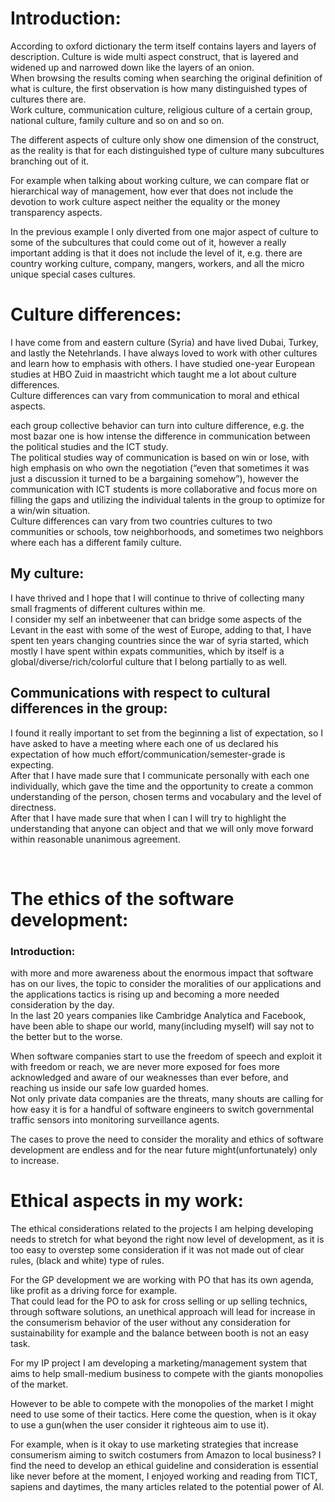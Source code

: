 # Introduction:
 <p>
According to oxford dictionary the term itself contains layers and layers of description. Culture is wide multi aspect construct, that is layered and widened up and narrowed down like the layers of an onion.
 
<br/>
When browsing the results coming when searching the original definition of what is culture, the first observation is how many distinguished types of cultures there are.
<br/>
Work culture, communication culture, religious culture of a certain group, national culture, family culture and so on and so on.
 <br/>
 </p>
 <p>
The different aspects of culture only show one dimension of the construct, as the reality is that for each distinguished type of culture many subcultures branching out of it.
 </p>
 <p>

For example when talking about working culture, we can compare flat or hierarchical way of management, how ever that does not include the devotion to work culture aspect neither the equality or the money transparency aspects.
 </p>
 <p>
In the previous example I only diverted from one major aspect of culture to some of the subcultures that could come out of it, however a really important adding is that it does not include the level of it, e.g. there are country working culture, company, mangers, workers, and all the micro unique special cases cultures.
</p>

# Culture differences: 

<p>
I have come from and eastern culture (Syria) and have lived Dubai, Turkey, and lastly the Netehrlands. I have always loved to work with other cultures and learn how to emphasis with others. I have studied one-year European studies at HBO Zuid in maastricht which taught me a lot about culture differences.
 <br/>
Culture differences can vary from communication to moral and ethical aspects.
 </p>
each group collective behavior can turn into culture difference, e.g. the most bazar one is how intense the difference in communication between the political studies and the ICT study. 
<br/>The political studies way of communication is based on win or lose, with high emphasis on who own the negotiation (“even that sometimes it was just a discussion it turned to be a bargaining somehow”), however the communication with ICT students is more collaborative and focus more on filling the gaps and utilizing the individual talents in the group to optimize for a win/win situation.
<br/>
Culture differences can vary from two countries cultures to two communities or schools, tow neighborhoods, and sometimes two neighbors where each has a different family culture.

## My culture:

<p>
I have thrived and I hope that I will continue to thrive of collecting many small fragments of different cultures within me. 
 <br/>
I consider my self an inbetweener that can bridge some aspects of the Levant in the east with some of the west of Europe, adding to that, I have spent ten years changing countries since the war of syria started, which mostly I have spent within expats communities, which by itself is a global/diverse/rich/colorful culture that I belong partially to as well.
</p>


## Communications with respect to cultural differences in the group: 


<p>
I found it really important to set from the beginning a list of expectation, so I have asked to have a meeting where each one of us declared his expectation of how much effort/communication/semester-grade is expecting. 
 <br/>
 After that I have made sure that I communicate personally with each one individually, which gave the time and the opportunity to create a common understanding of the person, chosen terms and vocabulary and the level of directness.
 <br/>
 After that I have made sure that when I can I will try to highlight the understanding that anyone can object and that we will only move forward within reasonable unanimous agreement.
</p>

 
# The ethics of the software development:
### Introduction: 
<p>
 

 
 with more and more awareness about the enormous impact that software has on our lives, the topic to consider the moralities of our applications and the applications tactics is rising up and becoming a more needed consideration by the day.
 <br/>
In the last 20 years companies like Cambridge Analytica and Facebook, have been able to shape our world, many(including myself) will say not to the better but to the worse.
</p>

<p>
When software companies start to use the freedom of speech and exploit it with freedom or reach, we are never more exposed for foes more acknowledged and aware of our weaknesses than ever before, and reaching us inside our safe low guarded homes.
 <br/>
Not only private data companies are the threats, many shouts are calling for how easy it is for a handful of software engineers to switch governmental traffic sensors into monitoring surveillance agents.
 <br/>
</p>
The cases to prove the need to consider the morality and ethics of software development are endless and for the near future might(unfortunately) only to increase.
<br/>

# Ethical aspects in my work:


<p>
The ethical considerations related to the projects I am helping developing needs to stretch for what beyond the right now level of development, as it is too easy to overstep some consideration if it was not made out of clear rules, (black and white) type of rules.
 </p>

 <p>
 For the GP development we are working with PO that has its own agenda, like profit as a driving force for example.
 <br/>That could lead for the PO to ask for cross selling or up selling technics, through software solutions, an unethical approach will lead for increase in the consumerism behavior of the user without any consideration for sustainability for example and the balance between booth is not an easy task.
<br/>
</p>
For my IP project I am developing a marketing/management system that aims to help small-medium business to compete with the giants monopolies of the market. 
 <p>However to be able to compete with the monopolies of the market I might need to use some of their tactics. 
Here come the question, when is it okay to use a gun(when the user consider it righteous aim to use it). </p>

 <p>For example, when is it okay to use marketing strategies that increase consumerism aiming to switch costumers from Amazon to local business? 
I find the need to develop an ethical guideline and consideration is essential like never before at the moment, I enjoyed working and reading from TICT, sapiens and daytimes, the many articles related to the potential power of AI.  </p>
